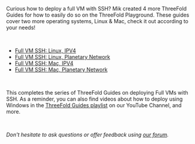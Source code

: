 <!-- *"This article was originally published by Victoria Obeegadoo a former member of ThreeFold Foundation."* -->

Curious how to deploy a full VM with SSH? Mik created 4 more ThreeFold Guides for how to easily do so on the ThreeFold Playground. These guides cover two more operating systems, Linux & Mac, check it out according to your needs!

<br/>

- [Full VM SSH: Linux, IPV4](https://www.youtube.com/watch?v=WRHlzv-jpbo&list=PLTGQlepPqwUV0IA8BjDFetyjPD4XqVb6K&index=12&pp=gAQBiAQB)
 - [Full VM SSH: Linux, Planetary Network](https://www.youtube.com/watch?v=146vFBXr5pM&list=PLTGQlepPqwUV0IA8BjDFetyjPD4XqVb6K&index=13&pp=gAQBiAQB)
 - [Full VM SSH: Mac, IPV4](https://www.youtube.com/watch?v=lICN-XXtt0A&list=PLTGQlepPqwUV0IA8BjDFetyjPD4XqVb6K&index=14&pp=gAQBiAQB)
 - [Full VM SSH: Mac, Planetary Network](https://www.youtube.com/watch?v=_7Lem9Y5jCQ&list=PLTGQlepPqwUV0IA8BjDFetyjPD4XqVb6K&index=15&pp=gAQBiAQB)
 
 <br/>
 
 This completes the series of ThreeFold Guides on deploying Full VMs with SSH. As a reminder, you can also find videos about how to deploy using Windows in the [ThreeFold Guides playlist](https://www.youtube.com/playlist?list=PLTGQlepPqwUV0IA8BjDFetyjPD4XqVb6K) on our YouTube Channel, and more. 

<br/>

_Don't hesitate to ask questions or offer feedback using [our forum](https://forum.threefold.io/)._